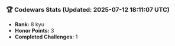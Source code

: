 ### 🏆 Codewars Stats (Updated: 2025-07-12 18:11:07 UTC)

- **Rank:** 8 kyu
- **Honor Points:** 3
- **Completed Challenges:** 1

